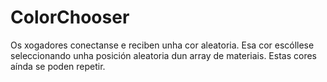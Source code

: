 # ColorChooser

Os xogadores conectanse e reciben unha cor aleatoria. Esa cor escóllese seleccionando unha posición aleatoria dun array de materiais. Estas cores aínda se poden repetir.